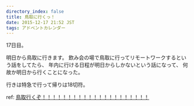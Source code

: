 ```yaml
---
directory_index: false
title: 鳥取に行くっ！
date: 2015-12-17 21:52 JST
tags: アドベントカレンダー
---
```


17日目。

明日から鳥取に行きます。
飲み会の場で鳥取に行ってリモートワークするという話をしてたら、
年内に行ける日程が明日からしかないという話になって、
何故か明日から行くことになった。

行きは特急で行って帰りは18切符。

ref: [鳥取行くぞ！！！！！！！！！！！！！！！！！！！！！](http://utgwkk.hateblo.jp/entry/2015/12/17/214318)
